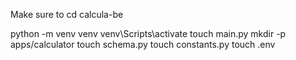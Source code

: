 Make sure to cd calcula-be

python -m venv venv
venv\Scripts\activate
touch main.py
mkdir -p apps/calculator
touch schema.py
touch constants.py
touch .env